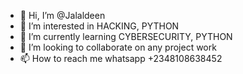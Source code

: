 - 👋 Hi, I’m @Jalaldeen
- 👀 I’m interested in HACKING, PYTHON
- 🌱 I’m currently learning CYBERSECURITY, PYTHON
- 💞️ I’m looking to collaborate on any project work
- 📫 How to reach me whatsapp +2348108638452

<!---
Jalaldeen/Jalaldeen is a ✨ special ✨ repository because its `README.md` (this file) appears on your GitHub profile.
You can click the Preview link to take a look at your changes.
--->
